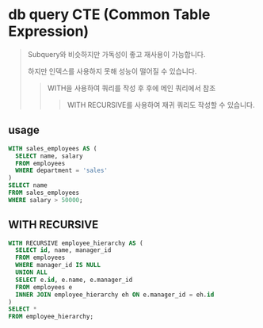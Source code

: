 # db query CTE (Common Table Expression)

> Subquery와 비슷하지만 가독성이 좋고 재사용이 가능합니다.
>
> 하지만 인덱스를 사용하지 못해 성능이 떨어질 수 있습니다.
>
> > WITH을 사용하여 쿼리를 작성 후 후에 메인 쿼리에서 참조
> >
> > > WITH RECURSIVE를 사용하여 재귀 쿼리도 작성할 수 있습니다.

## usage

```sql
WITH sales_employees AS (
  SELECT name, salary
  FROM employees
  WHERE department = 'sales'
)
SELECT name
FROM sales_employees
WHERE salary > 50000;
```

## WITH RECURSIVE

```sql
WITH RECURSIVE employee_hierarchy AS (
  SELECT id, name, manager_id
  FROM employees
  WHERE manager_id IS NULL
  UNION ALL
  SELECT e.id, e.name, e.manager_id
  FROM employees e
  INNER JOIN employee_hierarchy eh ON e.manager_id = eh.id
)
SELECT *
FROM employee_hierarchy;
```
